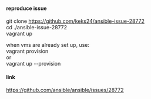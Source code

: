 #### reproduce issue
git clone https://github.com/keks24/ansible-issue-28772<br>
cd ./ansible-issue-28772<br>
vagrant up<br>

when vms are already set up, use:<br>
vagrant provision<br>
or<br>
vagrant up --provision<br>

#### link
https://github.com/ansible/ansible/issues/28772
